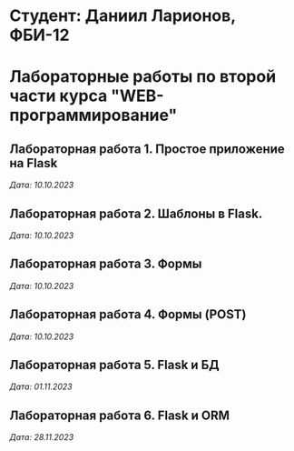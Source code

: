 # Студент: Даниил Ларионов, ФБИ-12

# Лабораторные работы по второй части курса "WEB-программирование"

## Лабораторная работа 1. Простое приложение на Flask

*Дата: 10.10.2023*

## Лабораторная работа 2. Шаблоны в Flask.

*Дата: 10.10.2023*

## Лабораторная работа 3. Формы

*Дата: 10.10.2023*

## Лабораторная работа 4. Формы (POST)

*Дата: 10.10.2023*

## Лабораторная работа 5. Flask и БД

*Дата: 01.11.2023*

## Лабораторная работа 6. Flask и ORM

*Дата: 28.11.2023*